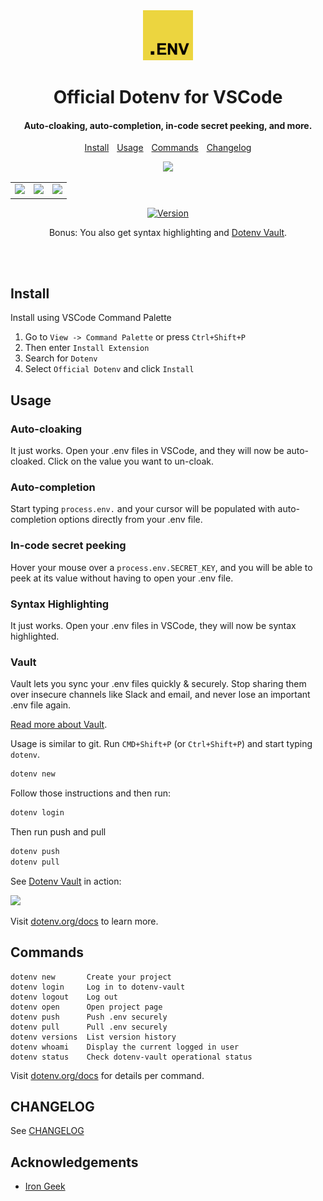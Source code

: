 <div align="center">
  <a href="https://docs.dotenv.org/?r=1"><img src="https://raw.githubusercontent.com/motdotla/dotenv/master/dotenv.png" alt="dotenv-vscode" width="80" height="80"></a>
  <h1>Official Dotenv for VSCode</h1>
  <h4 align="center">Auto-cloaking, auto-completion, in-code secret peeking, and more.</h4>

  <p align="center">
    <a href="#install">Install</a>
    <img src="https://img.spacergif.org/v1/spacer.gif" width="5" height="1">
    <a href="#usage">Usage</a>
    <img src="https://img.spacergif.org/v1/spacer.gif" width="5" height="1">
    <a href="#commands" target="_blank">Commands</a>
    <img src="https://img.spacergif.org/v1/spacer.gif" width="5" height="1">
    <a href="#changelog" target="_blank">Changelog</a>
  </p>

  <a href="https://marketplace.visualstudio.com/items?itemName=dotenv.dotenv-vscode">
    <img src="https://res.cloudinary.com/dotenv-org/image/upload/v1662073121/vscode1_zs1nmt.png"/>
  </a>

  <table>
    <tr>
      <td>
        <a href="https://res.cloudinary.com/dotenv-org/image/upload/v1662069727/vscode2_h5hh42.png"><img src="https://res.cloudinary.com/dotenv-org/image/upload/v1662069727/vscode2_h5hh42.png"/></a>
      </td>
      <td>
        <a href="https://res.cloudinary.com/dotenv-org/image/upload/v1662069727/vscode3_fhioqq.png"><img src="https://res.cloudinary.com/dotenv-org/image/upload/v1662069727/vscode3_fhioqq.png"/></a>
      </td>
      <td>
        <a href="https://res.cloudinary.com/dotenv-org/image/upload/v1662069726/vscode4_ejlsh9.png"><img src="https://res.cloudinary.com/dotenv-org/image/upload/v1662069726/vscode4_ejlsh9.png"/></a>
      </td>
    </tr>
  </table>

  <a href="https://github.com/dotenv-org/dotenv-vscode"><img src="https://img.shields.io/visual-studio-marketplace/v/dotenv.dotenv-vscode?label=VS%20Marketplace&logo=visual-studio-code" alt="Version"></a>

  <p>Bonus: You also get syntax highlighting and <a href="https://dotenv.org" target="_blank">Dotenv Vault</a>.</p>
  <br/>
  <br/>
</div>

## Install

Install using VSCode Command Palette

1. Go to `View -> Command Palette` or press `Ctrl+Shift+P`
2. Then enter `Install Extension`
3. Search for `Dotenv`
4. Select `Official Dotenv` and click `Install`

## Usage

### Auto-cloaking

It just works. Open your .env files in VSCode, and they will now be auto-cloaked. Click on the value you want to un-cloak.

### Auto-completion

Start typing `process.env.` and your cursor will be populated with auto-completion options directly from your .env file.

### In-code secret peeking

Hover your mouse over a `process.env.SECRET_KEY`, and you will be able to peek at its value without having to open your .env file.

### Syntax Highlighting

It just works. Open your .env files in VSCode, they will now be syntax highlighted.

### Vault

Vault lets you sync your .env files quickly & securely. Stop sharing them over insecure channels like Slack and email, and never lose an important .env file again.

<a href="https://dotenv.org/">Read more about Vault</a>. 

Usage is similar to git. Run `CMD+Shift+P` (or `Ctrl+Shift+P`) and start typing `dotenv`.

```bash
dotenv new
```

Follow those instructions and then run:

```bash
dotenv login
```

Then run push and pull

```bash
dotenv push
dotenv pull
```

See <a href="https://dotenv.org" target="_blank">Dotenv Vault</a> in action:

<img src="https://raw.githubusercontent.com/dotenv-org/dotenv-vscode/master/overview.gif">

Visit [dotenv.org/docs](https://www.dotenv.org/docs/security/overview?r=1) to learn more.

## Commands

```
dotenv new       Create your project
dotenv login     Log in to dotenv-vault
dotenv logout    Log out
dotenv open      Open project page
dotenv push      Push .env securely
dotenv pull      Pull .env securely
dotenv versions  List version history
dotenv whoami    Display the current logged in user
dotenv status    Check dotenv-vault operational status
```

Visit [dotenv.org/docs](https://www.dotenv.org/docs/dotenv-vault?r=1) for details per command.

## CHANGELOG

See [CHANGELOG](CHANGELOG.md)

## Acknowledgements

- [Iron Geek](https://github.com/IronGeek/vscode-env)
